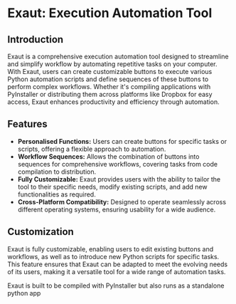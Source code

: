 # Exaut: Execution Automation Tool

## Introduction

Exaut is a comprehensive execution automation tool designed to streamline and simplify workflow by automating repetitive tasks on your computer. With Exaut, users can create customizable buttons to execute various Python automation scripts and define sequences of these buttons to perform complex workflows. Whether it's compiling applications with PyInstaller or distributing them across platforms like Dropbox for easy access, Exaut enhances productivity and efficiency through automation.

## Features

- **Personalised Functions:** Users can create buttons for specific tasks or scripts, offering a flexible approach to automation.
- **Workflow Sequences:** Allows the combination of buttons into sequences for comprehensive workflows, covering tasks from code compilation to distribution.
- **Fully Customizable:** Exaut provides users with the ability to tailor the tool to their specific needs, modify existing scripts, and add new functionalities as required.
- **Cross-Platform Compatibility:** Designed to operate seamlessly across different operating systems, ensuring usability for a wide audience.

## Customization

Exaut is fully customizable, enabling users to edit existing buttons and workflows, as well as to introduce new Python scripts for specific tasks. This feature ensures that Exaut can be adapted to meet the evolving needs of its users, making it a versatile tool for a wide range of automation tasks.


Exaut is built to be compiled with PyInstaller but also runs as a standalone python app
